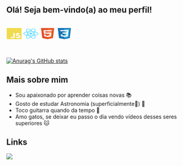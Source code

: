 ## Olá! Seja bem-vindo(a) ao meu perfil!
 

<div style="display: inline_block"><br>
  <img align="center" alt="JS" height="30" width="40" src="https://raw.githubusercontent.com/devicons/devicon/master/icons/javascript/javascript-plain.svg">
  <img align="center" alt="React" height="30" width="40" src="https://raw.githubusercontent.com/devicons/devicon/master/icons/react/react-original.svg">
  <img align="center" alt="HTML" height="30" width="40" src="https://raw.githubusercontent.com/devicons/devicon/master/icons/html5/html5-original.svg">
  <img align="center" alt="CSS" height="30" width="40" src="https://raw.githubusercontent.com/devicons/devicon/master/icons/css3/css3-original.svg">
</div>
<br/>
<br/>


[![Anurag's GitHub stats](https://github-readme-stats.vercel.app/api?username=nathanhonorio&theme=github_dark)](https://github.com/anuraghazra/github-readme-stats)

## Mais sobre mim
<div>
  <ul>
    <li>Sou apaixonado por aprender coisas novas 📚</li>
    <li>Gosto de estudar Astronomia (superficialmente🤫) 🔭</li>
    <li>Toco guitarra quando da tempo 🎸</li>
    <li>Amo gatos, se deixar eu passo o dia vendo vídeos desses seres superiores 🐱</li>
    
  </ul>
</div>

## Links
 <a href="https://www.linkedin.com/in/nathanhonoriodev/" target="_blank"><img src="https://img.shields.io/badge/-LinkedIn-%230077B5?style=for-the-badge&logo=linkedin&logoColor=white" target="_blank"></a> 
  
</div>
